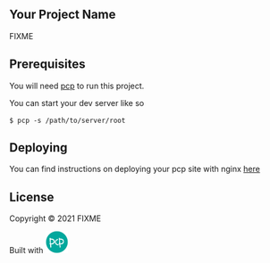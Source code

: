 ## Your Project Name

FIXME

## Prerequisites
You will need [pcp](https://github.com/alekcz/pcp) to run this project. 

You can start your dev server like so

``` shellsession
$ pcp -s /path/to/server/root
```
## Deploying

You can find instructions on deploying your pcp site with nginx [here](https://github.com/alekcz/pcp/blob/master/docs/replacing-php.md)

## License

Copyright © 2021 FIXME

Built with <img src="https://raw.githubusercontent.com/alekcz/pcp/master/assets/logo/logo-alt.svg" width="40px">